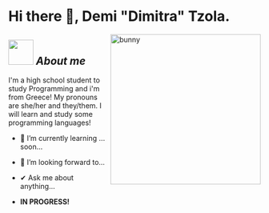 # Hi there 👋, Demi "Dimitra" Tzola.


<!--
**Demitzol/greetdemi** is a ✨ _special_ ✨ repository because its `README.md` (this file) appears on your GitHub profile.
-->

<img align="right" width=300px alt="bunny" src="https://media.tenor.com/C4lCxC3_IgAAAAAi/%E5%BF%99%E3%81%97%E3%81%84-%E4%BB%95%E4%BA%8B.gif" />

## <img src="https://media2.giphy.com/media/tFqKgC5KSoZRm/giphy.gif?cid=ecf05e477tj5to25xuc853m4ees1pyr5wcy9fmkmxmpagqdr&ep=v1_stickers_search&rid=giphy.gif&ct=s" width="50px">&nbsp;***About me***

I'm a high school student to study Programming and i'm from Greece! My pronouns are she/her and they/them. I will learn and study some programming languages!
- 🌱 I’m currently learning ...
soon...
- 👯 I’m looking forward to...
- ✔ Ask me about anything...

- **IN PROGRESS!**
